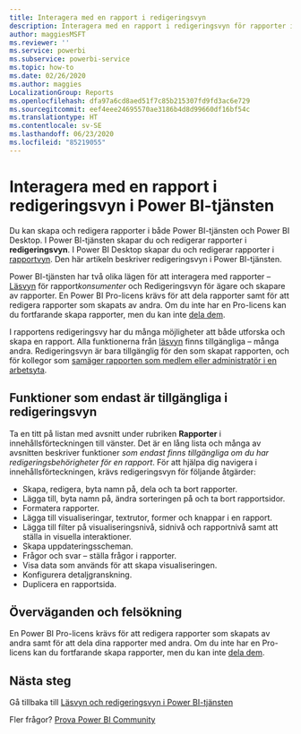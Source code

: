 ```yaml
---
title: Interagera med en rapport i redigeringsvyn
description: Interagera med en rapport i redigeringsvyn för rapporter i Power BI-tjänsten
author: maggiesMSFT
ms.reviewer: ''
ms.service: powerbi
ms.subservice: powerbi-service
ms.topic: how-to
ms.date: 02/26/2020
ms.author: maggies
LocalizationGroup: Reports
ms.openlocfilehash: dfa97a6cd8aed51f7c85b215307fd9fd3ac6e729
ms.sourcegitcommit: eef4eee24695570ae3186b4d8d99660df16bf54c
ms.translationtype: HT
ms.contentlocale: sv-SE
ms.lasthandoff: 06/23/2020
ms.locfileid: "85219055"
---
```

# <a name="interact-with-a-report-in-editing-view-in-the-power-bi-service"></a>Interagera med en rapport i redigeringsvyn i Power BI-tjänsten
Du kan skapa och redigera rapporter i både Power BI-tjänsten och Power BI Desktop. I Power BI-tjänsten skapar du och redigerar rapporter i **redigeringsvyn**. I Power BI Desktop skapar du och redigerar rapporter i [rapportvyn](desktop-report-view.md). Den här artikeln beskriver redigeringsvyn i Power BI-tjänsten. 

Power BI-tjänsten har två olika lägen för att interagera med rapporter – [Läsvyn](../consumer/end-user-reading-view.md) för rapport*konsumenter* och Redigeringsvyn för ägare och skapare av rapporter.  En Power BI Pro-licens krävs för att dela rapporter samt för att redigera rapporter som skapats av andra. Om du inte har en Pro-licens kan du fortfarande skapa rapporter, men du kan inte [dela dem](../collaborate-share/service-share-reports.md).    

I rapportens redigeringsvy har du många möjligheter att både utforska och skapa en rapport. Alla funktionerna från [läsvyn](../consumer/end-user-reading-view.md) finns tillgängliga – många andra. Redigeringsvyn är bara tillgänglig för den som skapat rapporten, och för kollegor som [samäger rapporten som medlem eller administratör i en arbetsyta](../collaborate-share/service-create-distribute-apps.md).

## <a name="functionality-only-available-in-editing-view"></a>Funktioner som endast är tillgängliga i redigeringsvyn
Ta en titt på listan med avsnitt under rubriken **Rapporter** i innehållsförteckningen till vänster. Det är en lång lista och många av avsnitten beskriver funktioner *som endast finns tillgängliga om du har redigeringsbehörigheter för en rapport*.  För att hjälpa dig navigera i innehållsförteckningen, krävs redigeringsvyn för följande åtgärder:

* Skapa, redigera, byta namn på, dela och ta bort rapporter.
* Lägga till, byta namn på, ändra sorteringen på och ta bort rapportsidor.
* Formatera rapporter.
* Lägga till visualiseringar, textrutor, former och knappar i en rapport.
* Lägga till filter på visualiseringsnivå, sidnivå och rapportnivå samt att ställa in visuella interaktioner.
* Skapa uppdateringsscheman.
* Frågor och svar – ställa frågor i rapporter.
* Visa data som används för att skapa visualiseringen. 
* Konfigurera detaljgranskning.
* Duplicera en rapportsida.

## <a name="considerations-and-troubleshooting"></a>Överväganden och felsökning
En Power BI Pro-licens krävs för att redigera rapporter som skapats av andra samt för att dela dina rapporter med andra.  Om du inte har en Pro-licens kan du fortfarande skapa rapporter, men du kan inte [dela dem](../collaborate-share/service-share-reports.md).


## <a name="next-steps"></a>Nästa steg
Gå tillbaka till [Läsvyn och redigeringsvyn i Power BI-tjänsten](../consumer/end-user-reading-view.md)

Fler frågor? [Prova Power BI Community](https://community.powerbi.com/)
